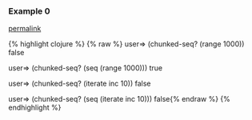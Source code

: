 ### Example 0
[permalink](#example-0)

{% highlight clojure %}
{% raw %}
user=> (chunked-seq? (range 1000))
false

user=> (chunked-seq? (seq (range 1000)))
true

user=> (chunked-seq? (iterate inc 10))
false

user=> (chunked-seq? (seq (iterate inc 10)))
false{% endraw %}
{% endhighlight %}


